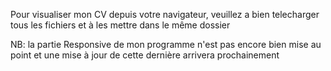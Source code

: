 Pour visualiser mon CV depuis votre navigateur, veuillez a bien telecharger tous les fichiers et à les mettre dans le même dossier

NB: la partie Responsive de mon programme n'est pas encore bien mise au point et une mise à jour de cette dernière arrivera prochainement
